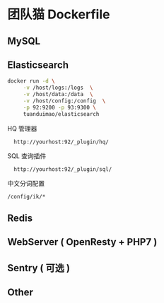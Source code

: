 团队猫 Dockerfile
==============================


## MySQL

## Elasticsearch

```bash
docker run -d \
	 -v /host/logs:/logs  \
	 -v /host/data:/data  \
	 -v /host/config:/config  \
	 -p 92:9200 -p 93:9300 \
	 tuanduimao/elasticsearch
````

HQ 管理器
```
  http://yourhost:92/_plugin/hq/
```

SQL 查询插件
```
  http://yourhost:92/_plugin/sql/
```

中文分词配置
```
/config/ik/*
```



## Redis

## WebServer  ( OpenResty + PHP7 )

## Sentry ( 可选 )

## Other

